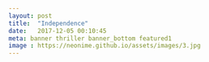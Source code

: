 ```yaml
---
layout: post
title:  "Independence"
date:   2017-12-05 00:10:45
meta: banner thriller banner_bottom featured1
image : https://neonime.github.io/assets/images/3.jpg
---
```

